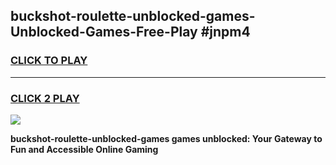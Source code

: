 
## buckshot-roulette-unblocked-games-Unblocked-Games-Free-Play #jnpm4
<h3>
<a href="https://us.freeplayer.one?title=buckshot-roulette-unblocked-games&ref=9M">CLICK TO PLAY</a></h3>
<hr>

<h3>
<a href="https://us.freeplayer.one?title=buckshot-roulette-unblocked-games&ref=9M">CLICK 2 PLAY</a>
  
</h3>

<a href="https://us.freeplayer.one?title=buckshot-roulette-unblocked-games&ref=9M"><img src="https://clearcache.store/games.png"></a>


**buckshot-roulette-unblocked-games games unblocked: Your Gateway to Fun and Accessible Online Gaming**
